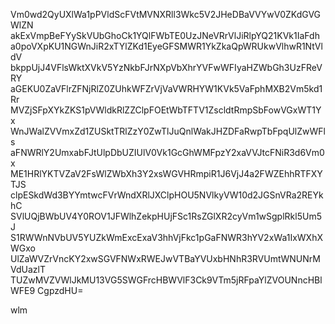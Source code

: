 Vm0wd2QyUXlWa1pPVldScFVtMVNXRll3Wkc5V2JHeDBaVVYwV0ZKdGVGWlZN
akExVmpBeFYySkVUbGhoCk1YQlFWbTE0UzJNeVRrVlJiRlpYQ21KVk1IaFdh
a0poVXpKU1NGWnJiR2xTYlZKd1EyeGFSMWR1YkZkaQpWRUkwVlhwR1NtVldV
bkppUjJ4VFlsWktXVkV5YzNkbFJrNXpVbXhrYVFwWFIyaHZWbGh3UzFReVRY
aGEKU0ZaVFlrZFNjRlZ0ZUhkWFZrVjVaVWRHYW1KVk5VaFphMXB2Vm5kd1Rr
MVZjSFpXYkZKS1pVWldkRlZZClpFOEtWbTFTV1ZscldtRmpSbFowVGxWT1Yx
WnJWalZVVmxZd1ZUSktTRlZzY0ZwTlJuQnlWakJHZDFaRwpTbFpqUlZwWFls
aFNWRlY2UmxabFJtUlpDbUZIUlV0Vk1GcGhWMFpzY2xaVVJtcFNiR3d6Vm0x
ME1HRlYKTVZaV2FsWlZWbXh3Y2xsWGVHRmpiR1J6VjJ4a2FWZEhhRTFXYTJS
clpESkdWd3BYYmtwcFVrWndXRlJXClpHOU5NVlkyVW10d2JGSnVRa2REYkhC
SVlUQjBWbUV4Y0ROV1JFWlhZekpHUjFSc1RsZGlXR2cyVm1wSgplRkl5Um5J
S1RWWnNVbUV5YUZkWmExcExaV3hhVjFkc1pGaFNWR3hYV2xWa1IxWXhXWGxo
UlZaWVZrVncKY2xwSGVFNWxRWEJwVTBaYVUxbHNhR3RVUmtWNUNrMVdUazlT
TUZwMVZVWlJkMU13VG5SWGFrcHBWVlF3Ck9VTm5jRFpaYlZVOUNncHBlWFE9
CgpzdHU=

wlm